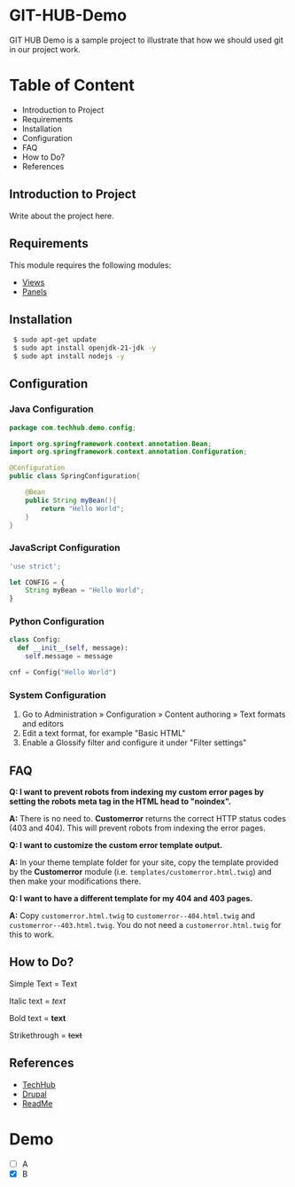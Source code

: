 # GIT-HUB-Demo

GIT HUB Demo is a sample project to illustrate that how we should used git in our project work.

# Table of Content

- Introduction to Project
- Requirements
- Installation
- Configuration
- FAQ
- How to Do?
- References

## Introduction to Project

Write about the project here.

## Requirements

This module requires the following modules:

- [Views](https://www.some.com/path/here)
- [Panels](https://www.some.com/path/here)

## Installation

```sh
 $ sudo apt-get update
 $ sudo apt install openjdk-21-jdk -y
 $ sudo apt install nodejs -y
```

## Configuration

### Java Configuration

```java
package com.techhub.demo.config;

import org.springframework.context.annotation.Bean;
import org.springframework.context.annotation.Configuration;

@Configuration
public class SpringConfiguration{

    @Bean
    public String myBean(){
        return "Hello World";
    }
}
```

### JavaScript Configuration

```javascript
'use strict';

let CONFIG = {
    String myBean = "Hello World";
}
```

### Python Configuration

```python
class Config:
  def __init__(self, message):
    self.message = message

cnf = Config("Hello World")
```

### System Configuration

1. Go to Administration » Configuration » Content authoring » Text formats
   and editors
1. Edit a text format, for example "Basic HTML"
1. Enable a Glossify filter and configure it under "Filter settings"

## FAQ

**Q: I want to prevent robots from indexing my custom error pages by
setting the robots meta tag in the HTML head to "noindex".**

**A:** There is no need to. **Customerror** returns the correct HTTP
status codes (403 and 404). This will prevent robots from indexing the
error pages.

**Q: I want to customize the custom error template output.**

**A:** In your theme template folder for your site, copy the template
provided by the **Customerror** module
(i.e. `templates/customerror.html.twig`) and then make your
modifications there.

**Q: I want to have a different template for my 404 and 403 pages.**

**A:** Copy `customerror.html.twig` to
`customerror--404.html.twig` and `customerror--403.html.twig`. You
do not need a `customerror.html.twig` for this to work.

## How to Do?

Simple Text = Text

Italic text = _text_

Bold text = **text**

Strikethrough = ~~text~~

## References

- [TechHub]
- [Drupal]
- [ReadMe]

[TechHub]: https://www.youtube.com/@TechEduHub
[Drupal]: https://www.drupal.org/docs/develop/managing-a-drupalorg-theme-module-or-distribution-project/documenting-your-project/readmemd-template
[ReadMe]: https://github.com/othneildrew/Best-README-Template/blob/main/README.md

# Demo

- [ ] A
- [x] B
